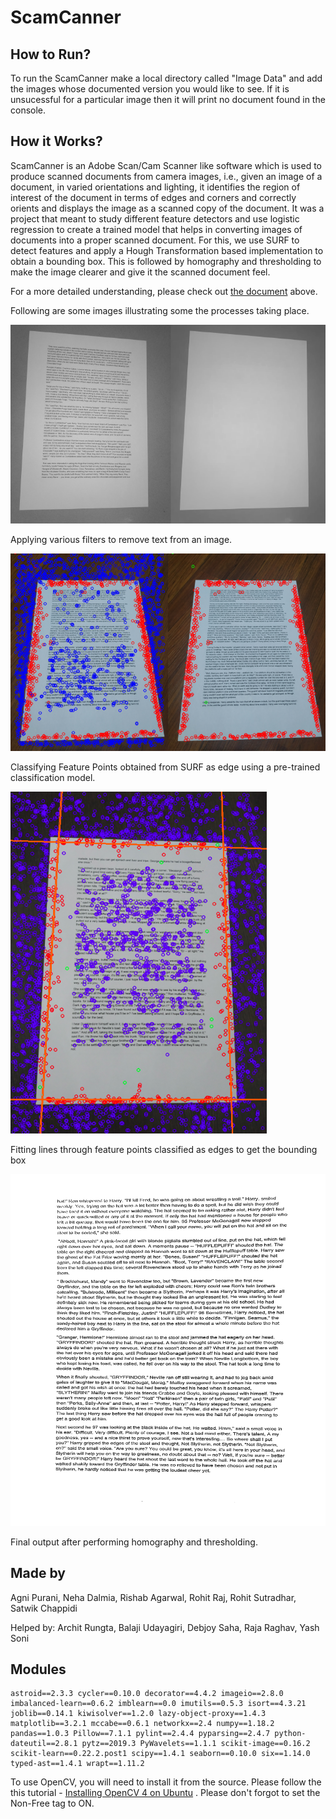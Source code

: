 # ScamCanner
## How to Run?
To run the ScamCanner make a local directory called "Image Data" and add the images whose documented version you would like to see. If it is unsucessful for a particular image then it will print no document found in the console.

## How it Works?

ScamCanner is an Adobe Scan/Cam Scanner like software which is used to produce scanned documents from camera images, i.e., given an image of a document, in varied orientations and lighting, it identifies the region of interest of the document in terms of edges and corners and correctly orients and displays the image as a scanned copy of the document. It was a project that meant to study different feature detectors and use logistic regression to create a trained model that helps in converting images of documents into a proper scanned document. For this, we use SURF to detect features and apply a Hough Transformation based implementation to obtain a bounding box. This is followed by homography and thresholding to make the image clearer and give it the scanned document feel.

For a more detailed understanding, please check out [the document](./ScamCanner.pdf) above.

Following are some images illustrating some the processes taking place.

![](./Images/pic1.png)

Applying various filters to remove text from an image.

![](./Images/pic2.png)

Classifying Feature Points obtained from SURF as edge using a pre-trained classification model.

![](./Images/pic3.png)

Fitting lines through feature points classified as edges to get the bounding box

<img src="./Images/pic4.png" style="zoom:67%;" />

Final output after performing homography and thresholding.

## Made by

Agni Purani, Neha Dalmia, Rishab Agarwal, Rohit Raj, Rohit Sutradhar, Satwik Chappidi

Helped by: Archit Rungta, Balaji Udayagiri, Debjoy Saha, Raja Raghav, Yash Soni

## Modules

```
astroid==2.3.3 cycler==0.10.0 decorator==4.4.2 imageio==2.8.0 imbalanced-learn==0.6.2 imblearn==0.0 imutils==0.5.3 isort==4.3.21 joblib==0.14.1 kiwisolver==1.2.0 lazy-object-proxy==1.4.3 matplotlib==3.2.1 mccabe==0.6.1 networkx==2.4 numpy==1.18.2 pandas==1.0.3 Pillow==7.1.1 pylint==2.4.4 pyparsing==2.4.7 python-dateutil==2.8.1 pytz==2019.3 PyWavelets==1.1.1 scikit-image==0.16.2 scikit-learn==0.22.2.post1 scipy==1.4.1 seaborn==0.10.0 six==1.14.0 typed-ast==1.4.1 wrapt==1.11.2
```

To use OpenCV, you will need to install it from the source. Please follow the this tutorial - [Installing OpenCV 4 on Ubuntu](https://www.pyimagesearch.com/2018/08/15/how-to-install-opencv-4-on-ubuntu/) . Please don't forgot to set the Non-Free tag to ON. 



